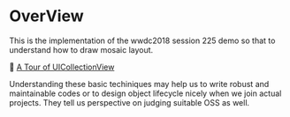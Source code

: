 # OverView

This is the implementation of the wwdc2018 session 225 demo so that to understand how to draw mosaic layout.

:eyes: [A Tour of UICollectionView](https://developer.apple.com/videos/play/wwdc2018/225/?time=1623)
 
 Understanding these basic techiniques may help us to write robust and maintainable codes or to design object lifecycle nicely when we join actual projects. They tell us perspective on judging suitable OSS as well.
